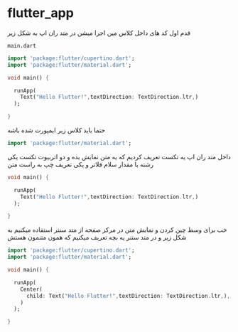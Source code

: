 # flutter_app

قدم اول کد های داخل کلاس مین اجرا میشن در متد ران اپ به شکل زیر

``main.dart``
```dart
import 'package:flutter/cupertino.dart';
import 'package:flutter/material.dart';

void main() {

  runApp(
    Text("Hello Flutter!",textDirection: TextDirection.ltr,)
  );

}
```

حتما باید کلاس زیر ایمپورت شده باشه

```dart
import 'package:flutter/material.dart';
```

داخل متد ران اپ یه تکست تعریف کردیم که یه متن نمایش بده
و دو اتربیوت تکست یکی رشته با مقدار سلام فلاتر و یکی تعریف چپ به راست متن

```dart
void main() {

  runApp(
    Text("Hello Flutter!",textDirection: TextDirection.ltr,)
  );

}
```

خب برای وسط چین کردن و نمایش متن در مرکز صفحه از متد سنتر استفاده میکنیم به شکل زیر
و در متد ستنر یه بچه تعریف میکنیم که همون متنمون هستش

```dart
import 'package:flutter/cupertino.dart';
import 'package:flutter/material.dart';

void main() {

  runApp(
    Center(
      child: Text("Hello Flutter!",textDirection: TextDirection.ltr,),
    )
  );

}
```